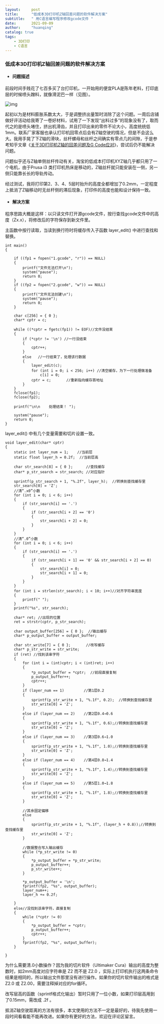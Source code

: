 ```yaml
---
layout:     post
title:      "低成本3D打印机Z轴回差问题的软件解决方案"
subtitle:   " 用C语言编写程序修改gcode文件 "
date:       2021-09-09
author:     "huanqing"
catalog: true
tags:
    - 3D打印
    - C语言
---
```


### 低成本3D打印机Z轴回差问题的软件解决方案

- #### 问题描述

前段时间手贱花了七百多买了台打印机，一开始用的便宜PLA是陈年老料，打印底层的时候喷头蹭料，就像滑泥巴一样（见图）。

![img](https://bn1302files.storage.live.com/y4mGJe8Tf7MQvw5bWK8SyWFHnnCeGft58mcls9-xFiQwVOY530jjlNFtLjRLliF6lcaxT2pml0CCrlc1ehmYtczyJgAgklhbkf8IwmyQC3chqZ3pgiZUZNxswkAusCjdSkBEjfbHTh3Bw-YWr_svP5TF7lWwCQWKYyltTpEVCEaIvom8Oz6ZnIvzvDMXnPm_npj?width=3200&height=1197&cropmode=none)

起初以为是材料膨胀系数太大，于是调整挤出量暂时消除了这个问题。一周后店铺做好评活动给我寄了一卷好材料，试用了一下发现“出料过多”的现象没有了，取而代之的是喷头堵住，挤出机滑齿，并且打印出来的零件不论大小，高度统统低1mm。联系厂家客服也承认打印机回零点后会有Z轴空驶的情况，但是不会这么大。我用手晃了下Z轴的滑块，丝杆螺母和丝杆之间确实有零点几的间隙，于是参考知乎文章《[关于3D打印机Z轴的回差问题及G Code应对](https://zhuanlan.zhihu.com/p/337591131)》，尝试后仍不能解决问题。

问题似乎还与Z轴单侧丝杆传动有关，淘宝的低成本打印机XYZ轴几乎都只用了一个电机，由于Prusa i3 类打印机热床是移动的，Z轴丝杆就只能安装在一侧，另一侧只能靠长长的导轨传动。

经过测试，我将打印第2、3、4、5层时抬升的高度全都增加了0.2mm，一定程度上抵消了Z轴移动时无丝杆侧的滞后现象，打印件的高度也能和设计保持一致。

- #### 解决方案

程序思路大概是这样：以只读文件打开源gcode文件，按行查找gcode文件中的高度（Zx.x），将修改后的字符保存到新文件里。

主函数中按行读取，当读到换行符时将缓存传入子函数 layer_edit() 中进行查找和替换。

```C/C++
int main()
{

    if ((fp1 = fopen("1.gcode", "r")) == NULL)
    {
        printf("文件无法打开\n");
        system("pause");
        return 0;
    }
    if ((fp2 = fopen("2.gcode", "w")) == NULL)
    {
        printf("文件无法创建\n");
        system("pause");
        return 0;
    }

    char c[256] = { 0 };
    char* cptr = c;

    while ((*cptr = fgetc(fp1)) != EOF)//文件没结束
    {
        if (*cptr != '\n') //一行没结束
        {
            cptr++;
        }
        else   //一行结束了，处理该行数据
        {
            layer_edit(c);
            for (int i = 0; i < 256; i++) //清空缓存，为下一行处理做准备
                c[i] = 0;
            cptr = c;       //重新指向缓存首地址
        }
    }
    fclose(fp1);
    fclose(fp2);

    printf("\n\n    处理结束！ ");

    system("pause");
    return 0;
}
```

layer_edit() 中有几个变量需要和切片设置一致。

```C/C++
void layer_edit(char* cptr)
{
    static int layer_num = 1;    //当前层
    static float layer_h = 0.2f;  //当前层高

    char str_search[8] = { 0 };      //查找缓存
    char* p_str_search = str_search; //对应指针

    sprintf(p_str_search + 1, "%.2f", layer_h);  //转换到查找缓存里
    str_search[0] = 'Z';
    //清“.x0”小数
    for (int i = 0; i < 6; i++)
    {
        if (str_search[i] == '.')
        {
            if (str_search[i + 2] == '0')
            {
                str_search[i + 2] = 0;
            }
        }
    }
    //清“.0”小数
    for (int i = 0; i < 6; i++)
    {
        if (str_search[i] == '.')
        {
            if (str_search[i + 1] == '0' && str_search[i + 2] == 0)
            {
                str_search[i] = 0;
                str_search[i + 1] = 0;
            }
        }
    }
    for (int i = strlen(str_search); i < 10; i++)//对齐字符串宽度
    {
        printf(" ");
    }
    printf("%s", str_search);

    char* ret; //出现的位置
    ret = strstr(cptr, p_str_search);

    char output_buffer[256] = { 0 };  //输出缓存
    char* p_output_buffer = output_buffer;

    char str_write[7] = { 0 };       //改写缓存
    char* p_str_write = str_write;
    if (ret) //找到该串字符
    {
        for (int i = (int)cptr; i < (int)ret; i++)
        {
            *p_output_buffer = *cptr;  //前段直接复制
            p_output_buffer++;
            cptr++;
        }
        if (layer_num == 1)         //第1层0.2
        {
            sprintf(p_str_write + 1, "%.1f", 0.2);  //转换到查找缓存里
            str_write[0] = 'Z';
        }
        else if (layer_num == 2)    //第2层0.4→0.6
        {
            sprintf(p_str_write + 1, "%.1f", 0.6);//转换到查找缓存里
            str_write[0] = 'Z';
        }
        else if (layer_num == 3)    //第3层0.6→1.0
        {
            sprintf(p_str_write + 1, "%.1f", 1.0);//转换到查找缓存里
            str_write[0] = 'Z';
        }
        else if (layer_num == 4)    //第4层0.8→1.4
        {
            sprintf(p_str_write + 1, "%.1f", 1.4);//转换到查找缓存里
            str_write[0] = 'Z';
        }
        else if (layer_num == 5)    //第5层1.0→1.8
        {
            sprintf(p_str_write + 1, "%.1f", 1.8);//转换到查找缓存里
            str_write[0] = 'Z';
        }

        //其余固定偏移
        else
        {
            sprintf(p_str_write + 1, "%.1f", (layer_h + 0.8));//转换到查找缓存里
            str_write[0] = 'Z';
        }

        //数据整合写入输出缓存
        while (*p_str_write != 0)
        {
            *p_output_buffer = *p_str_write;
            p_output_buffer++;
            p_str_write++;
        }

        *p_output_buffer = '\n';
        fprintf(fp2, "%s", output_buffer);
        layer_num++;
        layer_h += 0.2f;

    }
    else//没找到该串字符，直接复制
    {
        while (*cptr != 0)
        {
            *p_output_buffer = *cptr;
            p_output_buffer++;
            cptr++;
        }
        fprintf(fp2, "%s", output_buffer);
    }

}
```

为什么需要清.0小数操作？因为我的切片软件（Ultimaker Cura）输出的高度为整数时，如2mm高度对应字符串是 Z2 而不是 Z2.0 ，实际上打印机执行这两条命令结果是相同的，所以输出文件那里没有进行操作。如果你的切片软件输出的格式是 Z2.0 或 Z2.00，需要注释掉对应的for循环。

改写层高的函数（sprintf格式化输出）暂时只用了一位小数，如果打印层高用到了0.15mm，需改成 .2f 。

抵消Z轴空驶距离的方法有很多，本文使用的方法不一定是最好的，待我先使用一段时间看看能不能再改进。如果你有更好的方法，欢迎在评论区留言。
